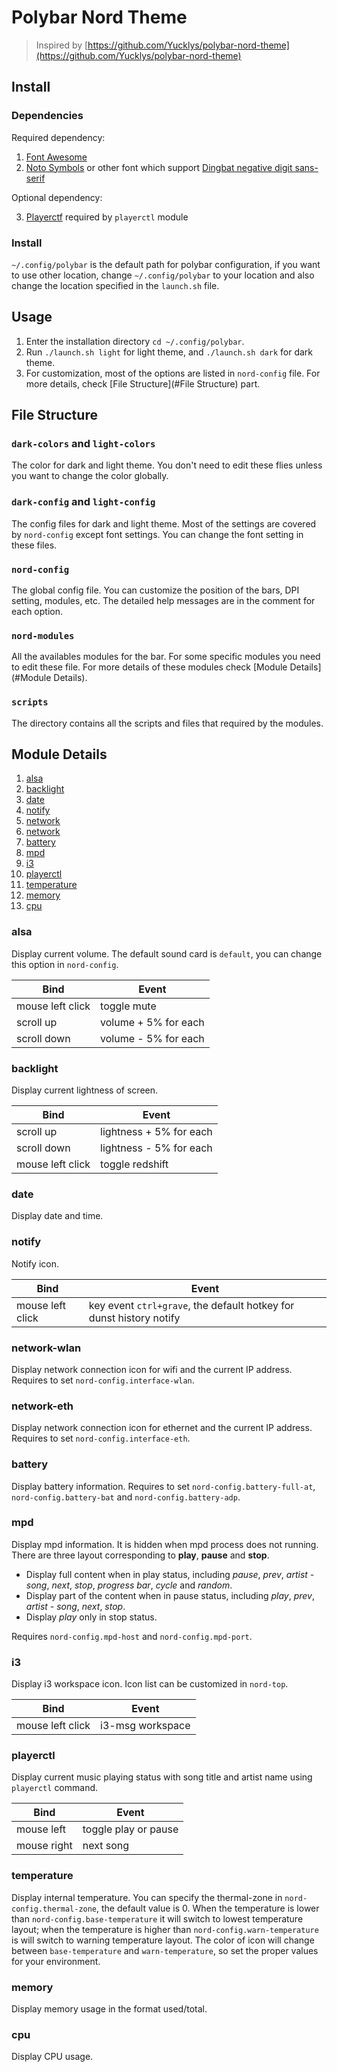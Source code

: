 # Polybar Nord Theme

> Inspired by [https://github.com/Yucklys/polybar-nord-theme](https://github.com/Yucklys/polybar-nord-theme)

## Install

### Dependencies

Required dependency:

1. [Font Awesome](https://www.archlinux.org/packages/community/any/ttf-font-awesome/)
2. [Noto Symbols](https://www.google.com/get/noto/#sans-zsym) or other font which support [Dingbat negative digit sans-serif](https://www.toptal.com/designers/htmlarrows/symbols/dingbat-negative-circled-sans-serif-digit-one/) 

Optional dependency:

3. [Playerctf](https://github.com/altdesktop/playerctl) required by `playerctl` module

### Install

`~/.config/polybar` is the default path for polybar configuration, if you want to use other location, change `~/.config/polybar` to your location and also change the location specified in the `launch.sh` file.

## Usage

1. Enter the installation directory `cd ~/.config/polybar`.
2. Run `./launch.sh light` for light theme, and `./launch.sh dark` for dark theme.
3. For customization, most of the options are listed in `nord-config` file. For more details, check [File Structure](#File Structure) part.

## File Structure

### `dark-colors` and `light-colors`

The color for dark and light theme. You don't need to edit these flies unless you want to change the color globally.

### `dark-config` and `light-config`

The config files for dark and light theme. Most of the settings are covered by `nord-config` except font settings. You can change the font setting in these files.

### `nord-config`

The global config file. You can customize the position of the bars, DPI setting, modules, etc. The detailed help messages are in the comment for each option.

### `nord-modules`

All the availables modules for the bar. For some specific modules you need to edit these file. For more details of these modules check [Module Details](#Module Details).

### `scripts`

The directory contains all the scripts and files that required by the modules.

## Module Details

1. [alsa](#alsa)
2. [backlight](#backlight)
3. [date](#date)
4. [notify](#notify)
5. [network](#network)
6. [network](#network)
7. [battery](#battery)
8. [mpd](#mpd)
9. [i3](#i3)
10. [playerctl](#playerctl)
11. [temperature](#temperature)
12. [memory](#memory)
13. [cpu](#cpu)


### alsa

Display current volume. The default sound card is `default`, you can change this option in `nord-config`.

| Bind             | Event                |
| ---------------- | -------------------- |
| mouse left click | toggle mute          |
| scroll up        | volume + 5% for each |
| scroll down      | volume - 5% for each |

### backlight

Display current lightness of screen.

| Bind             | Event                   |
| ---------------- | ----------------------- |
| scroll up        | lightness + 5% for each |
| scroll down      | lightness - 5% for each |
| mouse left click | toggle redshift         |

### date

Display date and time.


### notify

Notify icon.

| Bind     | Event                                                         |
| -------- | ------------------------------------------------------------ |
| mouse left click | key event `ctrl+grave`, the default hotkey for dunst history notify |

### network-wlan

Display network connection icon for wifi and the current IP address.
Requires to set `nord-config.interface-wlan`.

### network-eth

Display network connection icon for ethernet and the current IP address.
Requires to set `nord-config.interface-eth`.


### battery

Display battery information.
Requires to set `nord-config.battery-full-at`, `nord-config.battery-bat` and `nord-config.battery-adp`.

### mpd

Display mpd information. It is hidden when mpd process does not running. There are three layout corresponding to **play**, **pause** and **stop**.

- Display full content when in play status, including *pause*, *prev*, *artist - song*, *next*, *stop*, *progress bar*, *cycle* and *random*.
- Display part of the content when in pause status, including *play*, *prev*, *artist - song*, *next*, *stop*.
- Display *play* only in stop status.

Requires `nord-config.mpd-host` and `nord-config.mpd-port`.

### i3

Display i3 workspace icon. Icon list can be customized in `nord-top`.

| Bind     | Event                     |
| -------- | ------------------------ |
| mouse left click | i3-msg workspace <index> |

### playerctl

Display current music playing status with song title and artist name using `playerctl` command.

| Bind     | Event                     |
| -------- | ------------------------ |
| mouse left | toggle play or pause  |
| mouse right | next song  |

### temperature

Display internal temperature. You can specify the thermal-zone in `nord-config.thermal-zone`, the default value is 0. When the temperature is lower than `nord-config.base-temperature` it will switch to lowest temperature layout; when the temperature is higher than `nord-config.warn-temperature` is will switch to warning temperature layout. The color of icon will change between `base-temperature` and `warn-temperature`, so set the proper values for your environment.

### memory

Display memory usage in the format used/total.

### cpu

Display CPU usage.
